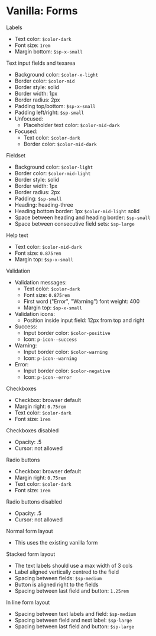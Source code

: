 # Vanilla: Forms

Labels
- Text color: `$color-dark`
- Font size: `1rem`
- Margin bottom: `$sp-x-small`

Text input fields and texarea
- Background color: `$color-x-light`
- Border color: `$color-mid`
- Border style: solid
- Border width: 1px
- Border radius: 2px
- Padding top/bottom: `$sp-x-small`
- Padding left/right: `$sp-small`
- Unfocused:
  - Placeholder text color: `$color-mid-dark`
- Focused:
	- Text color: `$color-dark`
	- Border color: `$color-mid-dark`

Fieldset
- Background color: `$color-light`
- Border color: `$color-mid-light`
- Border style: solid
- Border width: 1px
- Border radius: 2px
- Padding: `$sp-small`
- Heading: heading-three
- Heading bottom border: 1px `$color-mid-light` solid
- Space between heading and heading border: `$sp-small`
- Space between consecutive field sets: `$sp-large`

Help text
- Text color: `$color-mid-dark`
- Font size: `0.875rem`
- Margin top: `$sp-x-small`

Validation
- Validation messages:
	- Text color: `$color-dark`
	- Font size: `0.875rem`
	- First word ("Error", "Warning") font weight: 400
	- Margin top: `$sp-x-small`
- Validation icons:
	- Position inside input field: 12px from top and right
- Success:
	- Input border color: `$color-positive`
	- Icon: `p-icon--success`
- Warning:
	- Input border color: `$color-warning`
	- Icon: `p-icon--warning`	
- Error:
	- Input border color: `$color-negative`
	- Icon: `p-icon--error`

Checkboxes
- Checkbox: browser default
- Margin right: `0.75rem`
- Text color: `$color-dark`
- Font size: `1rem`

Checkboxes disabled
- Opacity: .5
- Cursor: not allowed

Radio buttons
- Checkbox: browser default
- Margin right: `0.75rem`
- Text color: `$color-dark`
- Font size: `1rem`

Radio buttons disabled
- Opacity: .5
- Cursor: not allowed

Normal form layout
- This uses the existing vanilla form

Stacked form layout
- The text labels should use a max width of 3 cols
- Label aligned vertically centred to the field
- Spacing between fields: `$sp-medium` 
- Button is aligned right to the fields
- Spacing between last field and button: `1.25rem`

In line form layout
- Spacing between text labels and field: `$sp-medium`
- Spacing between field and next label: `$sp-large`
- Spacing between last field and button: `$sp-large`